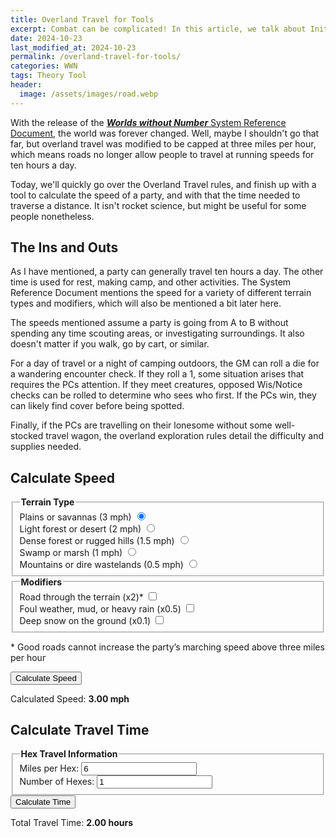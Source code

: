 ```yaml
---
title: Overland Travel for Tools
excerpt: Combat can be complicated! In this article, we talk about Initiative, finishing off explaining why being first is better than being last.
date: 2024-10-23
last_modified_at: 2024-10-23
permalink: /overland-travel-for-tools/
categories: WWN
tags: Theory Tool
header:
  image: /assets/images/road.webp
---
```

With the release of the [***Worlds without Number*** System Reference Document](https://www.drivethrurpg.com/en/product/473939/worlds-without-number-system-reference-document), the world was forever changed. Well, maybe I shouldn't go that far, but overland travel was modified to be capped at three miles per hour, which means roads no longer allow people to travel at running speeds for ten hours a day.

Today, we'll quickly go over the Overland Travel rules, and finish up with a tool to calculate the speed of a party, and with that the time needed to traverse a distance. It isn't rocket science, but might be useful for some people nonetheless.
## The Ins and Outs
As I have mentioned, a party can generally travel ten hours a day. The other time is used for rest, making camp, and other activities. The System Reference Document mentions the speed for a variety of different terrain types and modifiers, which will also be mentioned a bit later here.

The speeds mentioned assume a party is going from A to B without spending any time scouting areas, or investigating surroundings. It also doesn't matter if you walk, go by cart, or similar.

For a day of travel or a night of camping outdoors, the GM can roll a die for a wandering encounter check. If they roll a 1, some situation arises that requires the PCs attention. If they meet creatures, opposed Wis/Notice checks can be rolled to determine who sees who first. If the PCs win, they can likely find cover before being spotted.

Finally, if the PCs are travelling on their lonesome without some well-stocked travel wagon, the overland exploration rules detail the difficulty and supplies needed.
## Calculate Speed
<div class="terrain-calculator">
  <form id="terrain-form">
    <fieldset>
      <legend><strong>Terrain Type</strong></legend>
      <label>
        Plains or savannas (3 mph)
        <input type="radio" name="terrain" value="3" checked required>
      </label><br>
      <label>
        Light forest or desert (2 mph)
        <input type="radio" name="terrain" value="2">
      </label><br>
      <label>
        Dense forest or rugged hills (1.5 mph)
        <input type="radio" name="terrain" value="1.5">
      </label><br>
      <label>
        Swamp or marsh (1 mph)
        <input type="radio" name="terrain" value="1">
      </label><br>
      <label>
        Mountains or dire wastelands (0.5 mph)
        <input type="radio" name="terrain" value="0.5">
      </label>
    </fieldset>
    <fieldset>
      <legend><strong>Modifiers</strong></legend>
      <label>
        Road through the terrain (x2)*
        <input type="checkbox" name="modifier" value="2">
      </label><br>
      <label>
        Foul weather, mud, or heavy rain (x0.5)
        <input type="checkbox" name="modifier" value="0.5">
      </label><br>
      <label>
        Deep snow on the ground (x0.1)
        <input type="checkbox" name="modifier" value="0.1">
      </label>
    </fieldset>
	<p>* Good roads cannot increase the party’s marching speed above three miles per hour</p>
    <button type="button" onclick="calculateSpeed()">Calculate Speed</button>
  </form>
  Calculated Speed: <strong><span id="speed">3.00</span> mph</strong>
</div>

## Calculate Travel Time
<div class="hex-calculator">
  <form id="hex-form">
    <fieldset>
      <legend><strong>Hex Travel Information</strong></legend>
      <label>
        Miles per Hex:
        <input type="number" id="miles-per-hex" value="6" placeholder="6" required>
      </label><br>
      <label>
        Number of Hexes:
        <input type="number" id="number-of-hexes" value="1" placeholder="1" required>
      </label><br>
    </fieldset>
    <button type="button" onclick="calculateHexTime()">Calculate Time</button>
  </form>
  Total Travel Time: <strong><span id="travel-time">2.00</span> hours</strong>
</div>